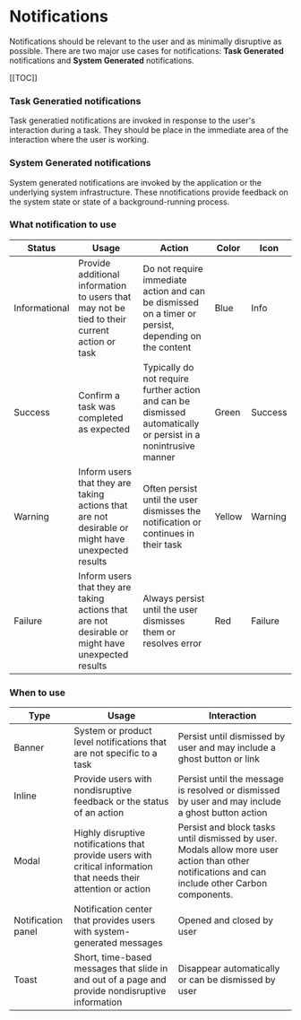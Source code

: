 # Notifications

Notifications should be relevant to the user and as minimally disruptive as possible. There are two major use cases for notifications: **Task Generated** notifications and **System Generated** notifications.

[[TOC]]

### Task Generatied notifications

Task generatied notifications are invoked in response to the user's interaction during a task. They should be place in the immediate area of the interaction where the user is working.

### System Generated notifications

System generated notifications are invoked by the application or the underlying system infrastructure. These nnotifications provide feedback on the system state or state of a background-running process.


### What notification to use

| Status        	| Usage                                                                                             	| Action                                                                                                         	| Color  	| Icon    	|
|---------------	|---------------------------------------------------------------------------------------------------	|----------------------------------------------------------------------------------------------------------------	|--------	|---------	|
| Informational 	| Provide additional information to users that may not be  tied to their current action or task     	| Do not require immediate action and can be  dismissed on a timer or persist, depending on the content          	| Blue   	| Info    	|
| Success       	| Confirm a task was completed as expected                                                          	| Typically do not require further action and can be dismissed automatically or persist in a nonintrusive manner 	| Green  	| Success 	|
| Warning       	| Inform users that they are taking actions that are not desirable or might have unexpected results 	| Often persist until the user dismisses the notification or continues in their task                             	| Yellow 	| Warning 	|
| Failure       	| Inform users that they are taking actions that are not desirable or might have unexpected results 	| Always persist until the user dismisses them or resolves error                                                 	| Red    	| Failure 	|

### When to use

| Type               	| Usage                                                                                                             	| Interaction                                                                                                                                      	|
|--------------------	|-------------------------------------------------------------------------------------------------------------------	|--------------------------------------------------------------------------------------------------------------------------------------------------	|
| Banner             	| System or product level notifications that are not specific to a task                                             	| Persist until dismissed by user and may include a ghost button or link                                                                           	|
| Inline             	| Provide users with nondisruptive feedback or the status of an action                                              	| Persist until the message is resolved or dismissed by user and may include a ghost button action                                                 	|
| Modal              	| Highly disruptive notifications that provide users with critical information that needs their attention or action 	| Persist and block tasks until dismissed by user. Modals allow more user action than other notifications and can include other Carbon components. 	|
| Notification panel 	| Notification center that provides users with system-generated messages                                            	| Opened and closed by user                                                                                                                        	|
| Toast              	| Short, time-based messages that slide in and out of a page and provide nondisruptive information                  	| Disappear automatically or can be dismissed by user                                                                                              	|v